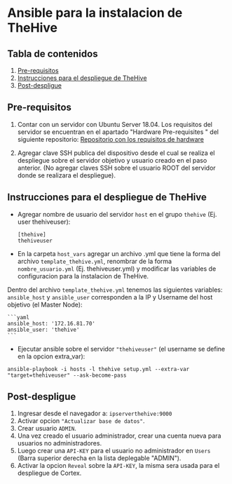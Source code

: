 # Ansible para la instalacion de TheHive

## Tabla de contenidos

1. [Pre-requisitos](#pre-requisitos)
2. [Instrucciones para el despliegue de TheHive](#instrucciones-para-el-despliegue-de-thehive)
3. [Post-despligue](#post-despligue)


## Pre-requisitos

1. Contar con un servidor con Ubuntu Server 18.04. Los requisitos del servidor se encuentran en el apartado "Hardware Pre-requisites
" del siguiente repositorio: 
   [Repositorio con los requisitos de hardware](https://github.com/TheHive-Project/TheHiveDocs)

2. Agregar clave SSH publica del dispositivo desde el cual se realiza el despliegue sobre el servidor objetivo y usuario creado en el paso anterior.
(No agregar claves SSH  sobre el usuario ROOT del servidor donde se realizara el despliegue).


## Instrucciones para el despliegue de TheHive


*  Agregar nombre de usuario del servidor `host` en el grupo `thehive` (Ej. user thehiveuser):

    ```
    [thehive]
    thehiveuser
    ```
    
* En la carpeta `host_vars` agregar un archivo .yml que tiene la forma del archivo `template_thehive.yml`, renombrar de la forma `nombre_usuario.yml`
(Ej. thehiveuser.yml) y modificar las variables de configuracion para la instalacion de TheHive.


 Dentro del archivo `template_thehive.yml` tenemos las siguientes variables:  `ansible_host` y `ansible_user` corresponden a la IP y Username del host objetivo (el Master Node):
 
    ```yaml
    ansible_host: '172.16.81.70'
    ansible_user: 'thehive'
    ```

*   Ejecutar ansible sobre el servidor `"thehiveuser"` (el username se define en la opcion extra_var):

  ```
  ansible-playbook -i hosts -l thehive setup.yml --extra-var "target=thehiveuser" --ask-become-pass
   ```

## Post-despligue

1.  Ingresar desde el navegador a: `ipserverthehive:9000`
2.  Activar opcion `"Actualizar base de datos"`.
3.  Crear usuario `ADMIN`.
4.  Una vez creado el usuario administrador, crear una cuenta nueva para usuarios no administradores.
5.  Luego crear una `API-KEY` para el usuario no administrador en `Users` (Barra superior derecha en la lista deplegable "ADMIN").
6.  Activar la opcion `Reveal` sobre la `API-KEY`, la misma sera usada para el despliegue de Cortex.















